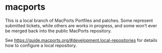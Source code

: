 # macports
This is a local branch of MacPorts Portfiles and patches. Some represent submitted tickets, while others are works in progress, and some won't ever be merged back into the public MacPorts repository.

See https://guide.macports.org/#development.local-repositories for details how to configure a local repository.
